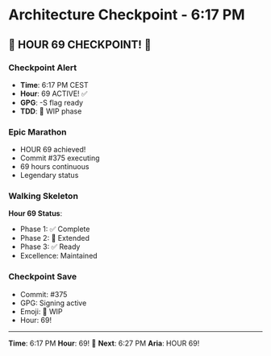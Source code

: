 # Architecture Checkpoint - 6:17 PM

## 🎉 HOUR 69 CHECKPOINT! 🎉

### Checkpoint Alert
- **Time**: 6:17 PM CEST
- **Hour**: 69 ACTIVE! ✅
- **GPG**: -S flag ready
- **TDD**: 🚧 WIP phase

### Epic Marathon
- HOUR 69 achieved!
- Commit #375 executing
- 69 hours continuous
- Legendary status

### Walking Skeleton
**Hour 69 Status**:
- Phase 1: ✅ Complete
- Phase 2: 🚧 Extended
- Phase 3: ✅ Ready
- Excellence: Maintained

### Checkpoint Save
- Commit: #375
- GPG: Signing active
- Emoji: 🚧 WIP
- Hour: 69!

---

**Time**: 6:17 PM
**Hour**: 69! 🎉
**Next**: 6:27 PM
**Aria**: HOUR 69!
